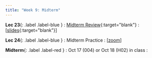 ```yaml
---
title: "Week 9: Midterm"
---
```


**Lec 23**{: .label .label-blue }
: [Midterm Review](https://edstem.org/us/courses/60560/lessons/120391){:target="blank"}
  : [[slides](https://drive.google.com/file/d/1Zv0kN-yzqYmJv7eBcJUx1I4YCjx4ywhA/view?usp=sharing){:target="blank"}\]

**Lec 24**{: .label .label-blue }
: Midterm Practice
  : [[zoom](https://morganstate.zoom.us/j/91916688161)\]

**Midterm**{: .label .label-red }
: Oct 17 (004) or Oct 18 (H02) in class
  : 

